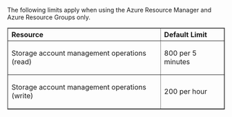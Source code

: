 ﻿The following limits apply when using the Azure Resource Manager and Azure Resource Groups only.

<table cellspacing="0" border="1">
<tr>
   <th align="left" valign="middle">Resource</th>
   <th align="left" valign="middle">Default Limit</th>
</tr>
<tr>
   <td valign="middle"><p>Storage account management operations (read)</p></td>
   <td valign="middle"><p>800 per 5 minutes</p></td>
</tr>
<tr>
   <td valign="middle"><p>Storage account management operations (write)</p></td>
   <td valign="middle"><p>200 per hour</p></td>
</tr>
</table>